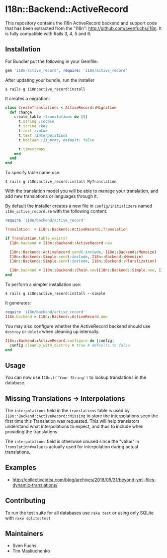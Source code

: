 # I18n::Backend::ActiveRecord

This repository contains the I18n ActiveRecord backend and support code that has been extracted from the "I18n": http://github.com/svenfuchs/i18n.
It is fully compatible with Rails 3, 4, 5 and 6.

## Installation

For Bundler put the following in your Gemfile:

```ruby
gem 'i18n-active_record', require: 'i18n/active_record'
```

After updating your bundle, run the installer

    $ rails g i18n:active_record:install

It creates a migration:

```ruby
class CreateTranslations < ActiveRecord::Migration
  def change
    create_table :translations do |t|
      t.string :locale
      t.string :key
      t.text :value
      t.text :interpolations
      t.boolean :is_proc, default: false

      t.timestamps
    end
  end
end
```

To specify table name use:

    $ rails g i18n:active_record:install MyTranslation

With the translation model you will be able to manage your translation, and add new translations or languages through
it.

By default the installer creates a new file in `config/initializers` named `i18n_active_record.rb` with the following content.

```ruby
require 'i18n/backend/active_record'

Translation  = I18n::Backend::ActiveRecord::Translation

if Translation.table_exists?
  I18n.backend = I18n::Backend::ActiveRecord.new

  I18n::Backend::ActiveRecord.send(:include, I18n::Backend::Memoize)
  I18n::Backend::Simple.send(:include, I18n::Backend::Memoize)
  I18n::Backend::Simple.send(:include, I18n::Backend::Pluralization)

  I18n.backend = I18n::Backend::Chain.new(I18n::Backend::Simple.new, I18n.backend)
end
```

To perform a simpler installation use:

    $ rails g i18n:active_record:install --simple

It generates:

```ruby
require 'i18n/backend/active_record'
I18n.backend = I18n::Backend::ActiveRecord.new
```

You may also configure whether the ActiveRecord backend should use `destroy` or `delete` when cleaning up internally.

```ruby
I18n::Backend::ActiveRecord.configure do |config|
  config.cleanup_with_destroy = true # defaults to false
end
```

## Usage

You can now use `I18n.t('Your String')` to lookup translations in the database.

## Missing Translations -> Interpolations

The `interpolations` field in the `translations` table is used by `I18n::Backend::ActiveRecord::Missing` to store the interpolations seen the first time this Translation was requested.  This will help translators understand what interpolations to expect, and thus to include when providing the translations.

The `interpolations` field is otherwise unused since the "value" in `Translation#value` is actually used for interpolation during actual translations.

## Examples

* http://collectiveidea.com/blog/archives/2016/05/31/beyond-yml-files-dynamic-translations/

## Contributing

To run the test suite for all databases use `rake test` or using only SQLite with `rake sqlite:test`

## Maintainers

* Sven Fuchs
* Tim Masliuchenko

